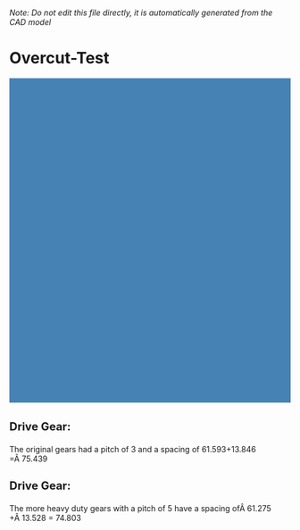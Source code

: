 ###### Note: Do not edit this file directly, it is automatically generated from the CAD model

# Overcut-Test

![](/project.svg)

<h3 style="font-size:20px;"><strong>Drive Gear:</strong></h3>The original gears had a pitch of 3 and a spacing of 61.593+13.846 =Â 75.439


<h3 style="font-size:20px;"><strong>Drive Gear:</strong></h3>The more heavy duty gears with a pitch of 5 have a spacing ofÂ 61.275 +Â 13.528 = 74.803


